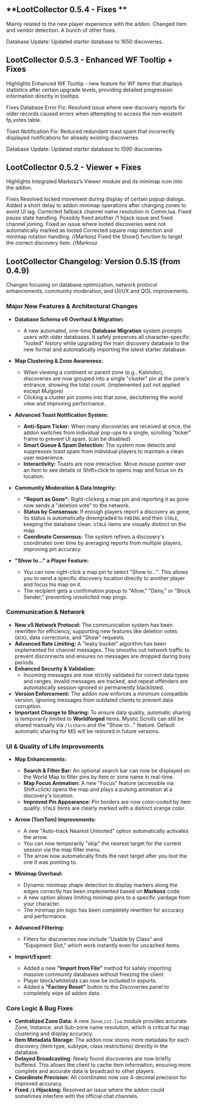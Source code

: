 ## **LootCollector 0.5.4 - Fixes **
Mainly related to the new player experience with the addon.
Changed item and vendor detection.
A bunch of other fixes.

Database Update: Updated starter database to 1650 discoveries.

## **LootCollector 0.5.3 - Enhanced WF Tooltip + Fixes**
Highlights
Enhanced WF Tooltip - new feature for WF items that displays statistics after certain upgrade levels, providing detailed progression information directly in tooltips.

Fixes
Database Error Fix: Resolved issue where new discovery reports for older records caused errors when attempting to access the non-existent fp_votes table.

Toast Notification Fix: Reduced redundant toast spam that incorrectly displayed notifications for already existing discoveries.

Database Update: Updated starter database to 1590 discoveries.



## **LootCollector 0.5.2 - Viewer + Fixes**
Highlights
Integrated Markosz’s Viewer module and its minimap icon into the addon.

Fixes
Resolved locked movement during display of certain popup dialogs.
Added a short delay to addon minimap operations after changing zones to avoid UI lag.
Corrected fallback channel name resolution in Comm.lua.
Fixed pause state handling.
Possibly fixed another /1 hijack issue and fixed channel joining.
Fixed an issue where looted discoveries were not automatically marked as looted
Corrected square map detection and minimap rotation handling. //Markosz
Fixed the Show() function to target the correct discovery item. //Markosz

## **LootCollector Changelog: Version 0.5.1S (from 0.4.9)**

Changes focusing on database optimization, network protocol enhancements, community moderation, and  UI/UX and QOL improvements.

### **Major New Features & Architectural Changes**

*   **Database Schema v6 Overhaul & Migration:**   
    *   A new automated, one-time **Database Migration** system prompts users with older databases. It safely preserves all character-specific "looted" history while upgrading the main discovery database to the new format and automatically importing the latest starter database.

*   **Map Clustering & Zone Awareness:**
    *   When viewing a continent or parent zone (e.g., Kalimdor), discoveries are now grouped into a single "cluster" pin at the zone's entrance, showing the total count. (implemented just not applied except Mulgore)
    *   Clicking a cluster pin zooms into that zone, decluttering the world view and improving performance.

*   **Advanced Toast Notification System:**
    *   **Anti-Spam Ticker:** When many discoveries are received at once, the addon switches from individual pop-ups to a single, scrolling "ticker" frame to prevent UI spam. (can be disabled)
    *   **Smart Queue & Spam Detection:** The system now detects and suppresses toast spam from individual players to maintain a clean user experience.
    *   **Interactivity:** Toasts are now interactive. Move mouse pointer over an item to see details or Shift+click to opens map and focus on its location.

*   **Community Moderation & Data Integrity:**
    *   **"Report as Gone":** Right-clicking a map pin and reporting it as gone now sends a "deletion vote" to the network.
    *   **Status by Consensus:** If enough players report a discovery as gone, its status is automatically downgraded to `FADING` and then `STALE`, keeping the database clean. `STALE` items are visually distinct on the map.
    *   **Coordinate Consensus:** The system refines a discovery's coordinates over time by averaging reports from multiple players, improving pin accuracy.

*   **"Show to..." a Player Feature:**
    *   You can now right-click a map pin to select "Show to...". This allows you to send a specific discovery location directly to another player and focus his map on it.
    *   The recipient gets a confirmation popup to "Allow," "Deny," or "Block Sender," preventing unsolicited map pings.

### **Communication & Network**

*   **New v5 Network Protocol:** The communication system has been rewritten for efficiency, supporting new features like deletion votes (`ACK`), data corrections, and "Show" requests.
*   **Advanced Rate Limiting:** A "leaky bucket" algorithm has been implemented for channel messages. This smooths out network traffic to prevent disconnects and ensures no messages are dropped during busy periods.
*   **Enhanced Security & Validation:**
    *   Incoming messages are now strictly validated for correct data types and ranges. Invalid messages are tracked, and repeat offenders are automatically session-ignored or permanently blacklisted.
*   **Version Enforcement:** The addon now enforces a minimum compatible version, ignoring messages from outdated clients to prevent data corruption.
*   **Important Change to Sharing:** To ensure data quality, automatic sharing is temporarily limited to **Worldforged** items. Mystic Scrolls can still be shared manually via `/lcshare` and the "Show to..." feature. Default automatic sharing for MS will be restored in future versions.


### **UI & Quality of Life Improvements**

*   **Map Enhancements:**
    *   **Search & Filter Bar:** An optional search bar can now be displayed on the World Map to filter pins by item or zone name in real-time.
    *   **Map Focus Animation:** A new "Focus" feature (accessible via Shift+click) opens the map and plays a pulsing animation at a discovery's location.
    *   **Improved Pin Appearance:** Pin borders are now color-coded by item quality. `STALE` items are clearly marked with a distinct orange color.

*   **Arrow (TomTom) Improvements:**
    *   A new "Auto-track Nearest Unlooted" option automatically activates the arrow.
    *   You can now temporarily "skip" the nearest target for the current session via the map filter menu.
    *   The arrow now automatically finds the next target after you loot the one it was pointing to.

*   **Minimap Overhaul:**
	*   Dynamic minimap shape detection to display markers along the edges correctly has been implemented based on **Markosz** code.
	*   A new option allows limiting minimap pins to a specific yardage from your character.
    *   The minimap pin logic has been completely rewritten for accuracy and performance.    

*   **Advanced Filtering:**
    *   Filters for discoveries now include "Usable by Class" and "Equipment Slot," which work instantly even for uncached items.

*   **Import/Export:**
    *   Added a new **"Import from File"** method for safely importing massive community databases without freezing the client.
    *   Player block/whitelists can now be included in exports.
    *   Added a **"Factory Reset"** button to the Discoveries panel to completely wipe all addon data.

### **Core Logic & Bug Fixes**

*   **Centralized Zone Data:** A new `ZoneList.lua` module provides accurate Zone, Instance, and Sub-zone name resolution, which is critical for map clustering and display accuracy.
*   **Item Metadata Storage:** The addon now stores more metadata for each discovery (item type, subtype, class restrictions) directly in the database.
*   **Delayed Broadcasting:** Newly found discoveries are now briefly buffered. This allows the client to cache item information, ensuring more complete and accurate data is broadcast to other players.
*   **Coordinate Precision:** All coordinates now use 4-decimal precision for improved accuracy.
*   **Fixed `/1` Hijacking:** Resolved an issue where the addon could sometimes interfere with the official chat channels.